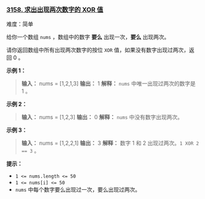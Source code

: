### [3158\. 求出出现两次数字的 XOR 值](https://leetcode.cn/problems/find-the-xor-of-numbers-which-appear-twice/)

难度：简单

给你一个数组 `nums` ，数组中的数字 **要么** 出现一次，**要么** 出现两次。

请你返回数组中所有出现两次数字的按位 `XOR` 值，如果没有数字出现过两次，返回 0 。

**示例 1：**

> **输入：** nums = [1,2,1,3]
> **输出：** 1
> **解释：**
> `nums` 中唯一出现过两次的数字是 1 。

**示例 2：**

> **输入：** nums = [1,2,3]
> **输出：** 0
> **解释：**
> `nums` 中没有数字出现两次。

**示例 3：**

> **输入：** nums = [1,2,2,1]
> **输出：** 3
> **解释：**
> 数字 1 和 2 出现过两次。`1 XOR 2 == 3` 。

**提示：**

- `1 <= nums.length <= 50`
- `1 <= nums[i] <= 50`
- `nums` 中每个数字要么出现过一次，要么出现过两次。
